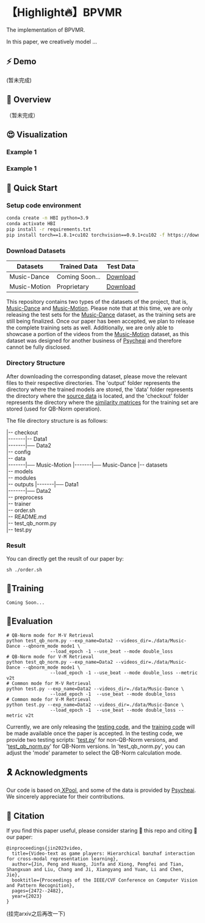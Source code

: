 
# 【Highlight🔥】BPVMR

The implementation of BPVMR.

In this paper, we creatively model ...

## ⚡ Demo

(暂未完成)

## 🌟 Overview

（暂未完成）

## 😍 Visualization

### Example 1

### Example 1

## 🚀 Quick Start

### Setup code environment

```sh
conda create -n HBI python=3.9
conda activate HBI
pip install -r requirements.txt
pip install torch==1.8.1+cu102 torchvision==0.9.1+cu102 -f https://download.pytorch.org/whl/torch_stable.html
```

### Download Datasets

| Datasets     | Trained Data   | Test Data                                                             |
| ------------ | -------------- | --------------------------------------------------------------------- |
| Music-Dance  | Coming Soon... | [Download](https://pan.xunlei.com/s/VNZnwgUBLnxmw34YMYy1KZIeA1?pwd=ubuq) |
| Music-Motion | Proprietary    | [Download](https://pan.xunlei.com/s/VNZnwuKEp6fBzFJoNCEmeV2ZA1?pwd=tzve) |

This repository contains two types of the datasets of the project, that is, [Music-Dance]() and [Music-Motion](). Please note that at this time, we are only releasing the test sets for the [Music-Dance]() dataset, as the training sets are still being finalized. Once our paper has been accepted, we plan to release the complete training sets as well. Additionally, we are only able to showcase a portion of the videos from the [Music-Motion]() dataset, as this dataset was designed for another business of [Psycheai](https://www.psyai.com/home) and therefore cannot be fully disclosed.

### Directory Structure

After downloading the corresponding dataset, please move the relevant files to their respective directories. The 'output' folder represents the directory where the trained models are stored, the 'data' folder represents the directory where the [source data]() is located, and the 'checkout' folder represents the directory where the [similarity matrices]() for the training set are stored (used for QB-Norm operation).

The file directory  structure is as follows:

|-- checkout  
|-------|-- Data1  
|-------|── Data2  
|-- config  
|-- data  
|-------|── Music-Motion
|-------|── Music-Dance
|-- datasets  
|-- models  
|-- modules  
|-- outputs
|-------|── Data1  
|-------|── Data2  
|-- preprocess  
|-- trainer  
|-- order.sh  
|-- README.md  
|-- test_qb_norm.py  
|-- test.py  

### Result

You can directly get the reuslt of our paper by:

```
sh ./order.sh
```

## 🚀Training

```
Coming Soon...
```

## 🚀Evaluation

```shell
# QB-Norm mode for M-V Retrieval
python test_qb_norm.py --exp_name=Data2 --videos_dir=./data/Music-Dance --qbnorm_mode mode1 \
                --load_epoch -1 --use_beat --mode double_loss
# QB-Norm mode for V-M Retrieval
python test_qb_norm.py --exp_name=Data2 --videos_dir=./data/Music-Dance --qbnorm_mode mode1 \
                --load_epoch -1 --use_beat --mode double_loss --metric v2t
# Common mode for M-V Retrieval
python test.py --exp_name=Data2 --videos_dir=./data/Music-Dance \
                --load_epoch -1  --use_beat --mode double_loss
# Common mode for V-M Retrieval
python test.py --exp_name=Data2 --videos_dir=./data/Music-Dance \
                --load_epoch -1  --use_beat --mode double_loss --metric v2t
```

Currently, we are only releasing the [testing code](), and the [training code]() will be made available once the paper is accepted. In the testing code, we provide two testing scripts: '[test.py]()' for non-QB-Norm versions, and '[test_qb_norm.py]()' for QB-Norm versions. In 'test_qb_norm.py', you can adjust the 'mode' parameter to select the QB-Norm calculation mode.

## 🎗️ Acknowledgments

Our code is based on[ XPool](https://github.com/layer6ai-labs/xpool), and some of the data is provided by [Psycheai](https://www.psyai.com/home). We sincerely appreciate for their contributions.

## 📌 Citation

If you find this paper useful, please consider staring 🌟 this repo and citing 📑 our paper:

```
@inproceedings{jin2023video,
  title={Video-text as game players: Hierarchical banzhaf interaction for cross-modal representation learning},
  author={Jin, Peng and Huang, Jinfa and Xiong, Pengfei and Tian, Shangxuan and Liu, Chang and Ji, Xiangyang and Yuan, Li and Chen, Jie},
  booktitle={Proceedings of the IEEE/CVF Conference on Computer Vision and Pattern Recognition},
  pages={2472--2482},
  year={2023}
}
```

(挂完arxiv之后再改一下)
